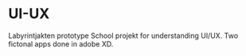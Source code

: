 # UI-UX
Labyrintjakten prototype
School projekt for understanding UI/UX. Two fictonal apps done in adobe XD.
